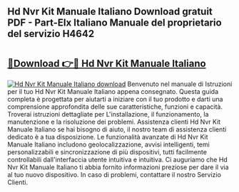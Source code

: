 ## Hd Nvr Kit Manuale Italiano Download gratuit PDF - Part-EIx Italiano Manuale del proprietario del servizio H4642

# <h2><a href="http://dfbph2.blite.top/?on=Hd+Nvr+Kit+Manuale+Italiano">🔗Download 👉🔴 Hd Nvr Kit Manuale Italiano</a></h2>

[![Hd Nvr Kit Manuale Italiano download](https://i.imgur.com/lujVjoI.png)](http://dfbph2.blite.top/?on=Hd+Nvr+Kit+Manuale+Italiano)
Benvenuto nel manuale di Istruzioni per il tuo Hd Nvr Kit Manuale Italiano appena consegnato. Questa guida completa è progettata per aiutarti a iniziare con il tuo prodotto e darti una comprensione approfondita delle sue caratteristiche, funzioni e capacità. Troverai istruzioni dettagliate per L'installazione, il funzionamento, la manutenzione e la risoluzione dei problemi. Assistenza clienti Hd Nvr Kit Manuale Italiano se hai bisogno di aiuto, il nostro team di assistenza clienti dedicato è a tua disposizione. Le funzionalità avanzate di Hd Nvr Kit Manuale Italiano includono geolocalizzazione, avvisi intelligenti, temi personalizzabili e sincronizzazione di più dispositivi, tutti facilmente controllabili dall'interfaccia utente intuitiva e intuitiva. Ci auguriamo che Hd Nvr Kit Manuale Italiano ti abbia fornito informazioni preziose per dare il via al tuo nuovo dispositivo. In caso di problemi, contattare il nostro Servizio Clienti.
